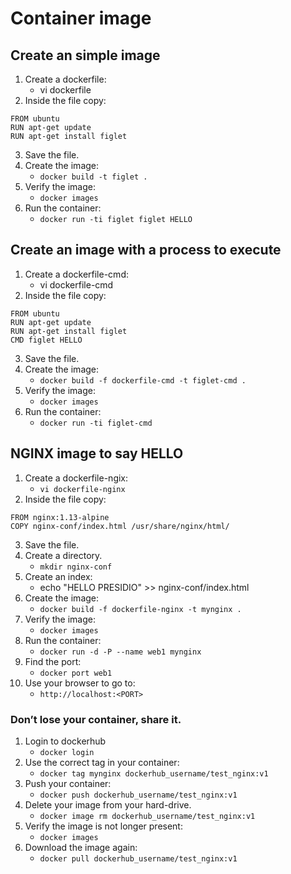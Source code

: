 # Container image
## Create an simple image
1. Create a dockerfile:
    - vi dockerfile
2. Inside the file copy:

```
FROM ubuntu
RUN apt-get update
RUN apt-get install figlet
```
3. Save the file.
4. Create the image:
    - `docker build -t figlet .`
5. Verify the image:
    - `docker images`
6. Run the container:
    - `docker run -ti figlet figlet HELLO`

## Create an image with a process to execute
1. Create a dockerfile-cmd:
    - vi dockerfile-cmd
2. Inside the file copy:

```
FROM ubuntu
RUN apt-get update
RUN apt-get install figlet
CMD figlet HELLO
```
3. Save the file.
4. Create the image:
    - `docker build -f dockerfile-cmd -t figlet-cmd .`
5. Verify the image:
    - `docker images`
6. Run the container:
    - `docker run -ti figlet-cmd`

## NGINX image to say HELLO
1. Create a dockerfile-ngix:
    - `vi dockerfile-nginx`
2. Inside the file copy:

```
FROM nginx:1.13-alpine
COPY nginx-conf/index.html /usr/share/nginx/html/
```
3. Save the file.
4. Create a directory.
    - `mkdir nginx-conf`
4. Create an index:
    - echo "HELLO PRESIDIO" >> nginx-conf/index.html
5. Create the image:
    - `docker build -f dockerfile-nginx -t mynginx .`
5. Verify the image:
    - `docker images`
6. Run the container:
    - `docker run -d -P --name web1 mynginx`
7. Find the port:
    - `docker port web1`
8. Use your browser to go to:
    - `http://localhost:<PORT>`

### Don’t lose your container, share it.
1. Login to dockerhub
    - `docker login`
2. Use the correct tag in your container:
    - `docker tag mynginx dockerhub_username/test_nginx:v1`
3. Push your container:
    - `docker push dockerhub_username/test_nginx:v1`
4. Delete your image from your hard-drive.
    - `docker image rm dockerhub_username/test_nginx:v1`
5. Verify the image is not longer present:
    - `docker images`
6. Download the image again:
    - `docker pull dockerhub_username/test_nginx:v1`
